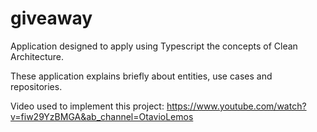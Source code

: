 # giveaway
Application designed to apply using Typescript the concepts of Clean Architecture.

These application explains briefly about entities, use cases and repositories.

Video used to implement this project: https://www.youtube.com/watch?v=fiw29YzBMGA&ab_channel=OtavioLemos
